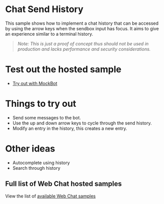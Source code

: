 # Chat Send History

This sample shows how to implement a chat history that can be accessed by using the arrow keys when the
sendbox input has focus. It aims to give an experience similar to a terminal history.

> _Note: This is just a proof of concept thus should not be used in production
> and lacks performance and security considerations._

# Test out the hosted sample

-  [Try out with MockBot](https://microsoft.github.io/BotFramework-WebChat/04.api/g.chat-send-history)

# Things to try out

-  Send some messages to the bot.
-  Use the up and down arrow keys to cycle through the send history.
-  Modify an entry in the history, this creates a new entry.

# Other ideas

-  Autocomplete using history
-  Search through history

## Full list of Web Chat hosted samples

View the list of [available Web Chat samples](https://github.com/microsoft/BotFramework-WebChat/tree/master/samples)
